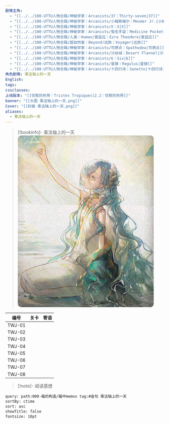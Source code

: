 ```yaml
---
剧情主角:
  - "[[../../100-UTTU人物合辑/神秘学家｜Arcanists/37｜Thirty-seven|37]]"
  - "[[../../100-UTTU人物合辑/神秘学家｜Arcanists/小梅斯梅尔｜Mesmer Jr.|小梅斯梅尔]]"
  - "[[../../100-UTTU人物合辑/神秘学家｜Arcanists/X｜X|X]]"
  - "[[../../100-UTTU人物合辑/神秘学家｜Arcanists/兔毛手袋｜Medicine Pocket|兔毛手袋]]"
  - "[[../../100-UTTU人物合辑/人类｜Human/爱兹拉｜Ezra Theodore|爱兹拉]]"
  - "[[../../100-UTTU人物合辑/超自然者｜Beyond/远旅｜Voyager|远旅]]"
  - "[[../../100-UTTU人物合辑/神秘学家｜Arcanists/可燃点｜Spathodea|可燃点]]"
  - "[[../../100-UTTU人物合辑/神秘学家｜Arcanists/沙丝绒｜Desert Flannel|沙丝绒]]"
  - "[[../../100-UTTU人物合辑/神秘学家｜Arcanists/6｜Six|6]]"
  - "[[../../100-UTTU人物合辑/神秘学家｜Arcanists/星锑｜Regulus|星锑]]"
  - "[[../../100-UTTU人物合辑/神秘学家｜Arcanists/十四行诗｜Sonetto|十四行诗]]"
角色剧情: 乘法轴上的一天
English: 
tags: 
cssclasses: 
上线版本: "[[忧郁的热带｜Tristes Tropiques|2.2｜忧郁的热带]]"
banner: "[[头图 乘法轴上的一天.png]]"
Cover: "[[封面 乘法轴上的一天.png]]"
aliases:
  - 乘法轴上的一天
---
```

> [!bookinfo]- 乘法轴上的一天
> ![封面 乘法轴上的一天](assets/37·乘法轴上的一天.assets/封面%20乘法轴上的一天.png)
> 
|   编号   | 关卡  | 寄语  |
| :----: | :-: | :-: |
| TWJ-01 |     |     |
| TWJ-02 |     |     |
| TWJ-03 |     |     |
| TWJ-04 |     |     |
| TWJ-05 |     |     |
| TWJ-06 |     |     |
| TWJ-07 |     |     |
| TWJ-08 |     |     |

> [!note]- 阅读感想

~~~~note-gallery
query: path:000-箱的构造/箱中memos tag:#金句 乘法轴上的一天
sortBy: ctime
sort: asc
showTitle: false
fontsize: 10pt
~~~~
